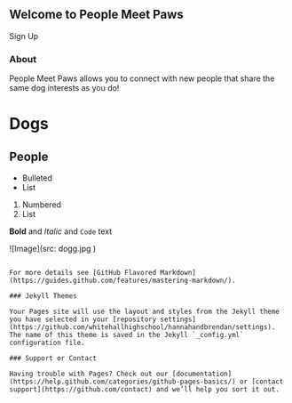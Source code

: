 ## Welcome to People Meet Paws

Sign Up

### About

People Meet Paws allows you to connect with new people that share the same dog interests as you do! 

# Dogs
## People

- Bulleted
- List

1. Numbered
2. List

**Bold** and _Italic_ and `Code` text

![Image](src: dogg.jpg )
```

For more details see [GitHub Flavored Markdown](https://guides.github.com/features/mastering-markdown/).

### Jekyll Themes

Your Pages site will use the layout and styles from the Jekyll theme you have selected in your [repository settings](https://github.com/whitehallhighschool/hannahandbrendan/settings). The name of this theme is saved in the Jekyll `_config.yml` configuration file.

### Support or Contact

Having trouble with Pages? Check out our [documentation](https://help.github.com/categories/github-pages-basics/) or [contact support](https://github.com/contact) and we’ll help you sort it out.
